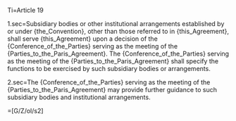 Ti=Article 19

1.sec=Subsidiary bodies or other institutional arrangements established by or under {the_Convention}, other than those referred to in {this_Agreement}, shall serve {this_Agreement} upon a decision of the {Conference_of_the_Parties} serving as the meeting of the {Parties_to_the_Paris_Agreement}. The {Conference_of_the_Parties} serving as the meeting of the {Parties_to_the_Paris_Agreement} shall specify the functions to be exercised by such subsidiary bodies or arrangements.

2.sec=The {Conference_of_the_Parties} serving as the meeting of the {Parties_to_the_Paris_Agreement} may provide further guidance to such subsidiary bodies and institutional arrangements.

=[G/Z/ol/s2]

